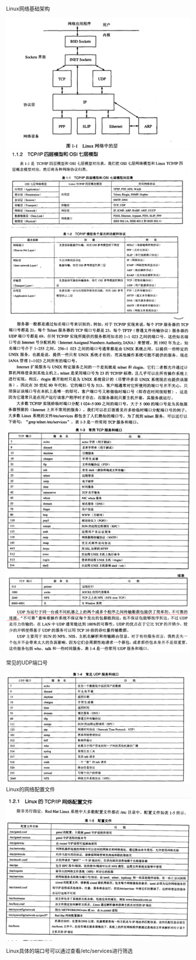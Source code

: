 Linux网络基础架构

![](/assets/import.png)![](/assets/import1.png)![](/assets/import2.png)![](/assets/import4.png)![](/assets/import5.png)![](/assets/import6.png)

常见的UDP端口号

![](/assets/1-4.png)Linux的网络配置文件

![](/assets/1-5.png)

Linux具体的端口号可以通过查看/etc/services进行筛选

